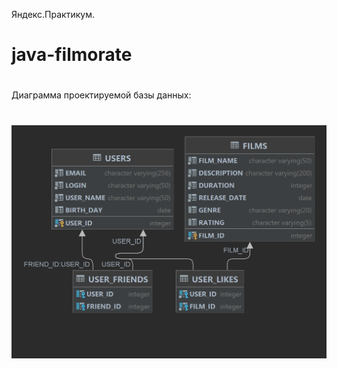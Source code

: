Яндекс.Практикум.
# java-filmorate
#
Диаграмма проектируемой базы данных:
#
<img src="./filmorate.png" alt="diagram"/>